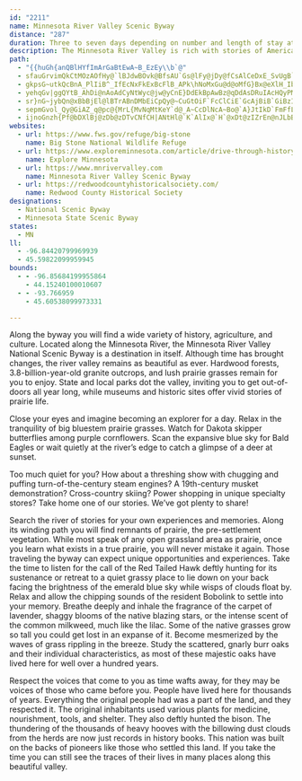 ```yaml
---
id: "2211"
name: Minnesota River Valley Scenic Byway
distance: "287"
duration: Three to seven days depending on number and length of stay at individual sites
description: The Minnesota River Valley is rich with stories of American Indian lifestyle changes entangled with the struggles of Euro-American immigrants making a home in this unfamiliar land. The establishment of agricultural cooperatives, railroad and river transportation, and land stewardship practices make this one of the most productive agricultural civilizations anywhere.
path:
  - "{{huGh{anQBlHYfImArGaBtEwA~B_EzEy\\b`@"
  - sfauGrvimQkCtMOzAOfHy@`lBJdwBOvk@BfsAU`Gs@lFy@jDy@fCsAlCeDxE_SvUgB`B{ElDgr@pc@mNrKehA`dAaH`H{N`R}BlEeAtCmA|Eo@hFUlH?`I
  - gkpsG~utkQcBnA_PlIiB^_IfEcNxFkExBcFlB_APk\hNoMxGu@d@oMfG}Bx@eXlH_IbB}FdAqHj@mEl@wA~@uBpCy@r@gCz@wMvBiBIkDa@{AViGzB{CxByEfBuMlDgHxCuLzFoJjFyEzBsErEaAlA{@pA{@lBgBjC_Ar@gEfCcAz@yUhWqLnNmVtWqEfDqPzKyKlKcD`F_DrD}AdCoFzGeF~EqEbFmKbOmBpDeBdFoMfd@eAhGgAfJk@rBm@vAs@hAeAvAsCdBoAfBYr@e@rBo@pFaBrSQ`IDnw@HnLx@`HZxF\zNhAbQ~A`QCxCe@nH_@ff@i@jE_@lI?hC_@rGy@lHiAxGsBzIyAtEmClImFtNo@fCeEvT_@dBm@pB_FhI}FjGyJdVmPn\mDtJ_BbDqHrL_ArBs@fC_AjFc@fAe@|@}DzDaCtCuDzH_@nAoHxPiExMeCtI}AtNm@lCiCzJYbB[tDm@nKsBva@uAzg@YjVSduAo@|o@BvWXhX?`Fz@`oAKlLc@~Ee@zC}@hDsAvDsAlC_DrEwi@bz@{KdScDpFaJ~OiA~AgEdFuElDuElCsCdAcD`AcB^yBVyELq|AlAar@^qx@P{OLu`AJoWPwa@?yIL_m@Li\d@oXJoc@d@mXOe`AcA}_CzBmFDye@Yn@jSBlE
  - yehqGv|ggQYtB_AhDi@nAoAdCyNtWyc@jw@yCnE}DdEkBpAwBz@qDdAsDRuIAcHQyPMwq@I}GJaEl@gE|AwLlG{DtBeDxBgDpCeDbDkBxBiE~FaD`FuDfIc~AlmDeFfKsCxEwFnHy`@|d@id@zi@cQhRoj@ho@wHfI}DjDEd[DxjBf@tcC?rOS|_@CtRAbNNlEd@lEt@~DvAdErAzClXtm@Z`BNvA?~BKfBUrAkI~^u@jCw@dBq@lAqAtA_BjA}Bv@mALu@CsAJuARgB|@kPnNyr@tn@yCfD}EpGyBhDyb@vu@mJxLyFxIm[zi@}EbJ}CzGsCdHgJ|SiDtGsT|`@}zAtmByBvCIXe@^{~@tkAsV`X}@xAy@tBcDrLsAbDkAxB}@rAwTzXlcAhzAdAdBrB|DxApDhArDhAbFr@jFXjDPhHU~nEJp_Ce}AJwrCLib@d@ySm@ueAk@_q@V_T^sAK}A_@oCsAIXk@`cG@z~BEntGCfHur@pBca@`@gJBEnFHvgAMdBW|AcAvCyAzA}@b@aAXwBJw_AZkAXuAv@}@`Aq@rAi@lBYbBEfAS~mB?du@BvhAC|QHd{BI|oBX~zB{n@x@wi@\wpB_@{yBq@iBJ}Cb@wGlAacCte@cAAg@OaBu@y@`ByGbOuEzN{f@bjBw@xDk@hGM~DEvOXpjDFzwCUv~BAdNIhDi@`K_AxIoBzK_A~Dy@lCgAzCmE`KsClEkFzGghAtsAaDfEyJ`L{DpCgEbB
  - sr}nG~jybQn@xBbBjEl@lBTrABnDMbEiCpQy@~CuGtOiF`FcClCiE`GcAjBiB`GiBzIm@zEYdEK~AC`Dp@nKTjGNxAbCnLdAtNBrBk@zIq@rGcChKIpCUx{@?lKOzFcAlC}GlKyCxHkJxWgGpZ_B~GwAhF}DxHcDtImHbR{Kve@yB`LiCbOm@~BsA`BgQvPg@vAu@dDSfBcHZYvAeBdEcAhAmAv@iDl@}@j@_@`DeAlG}BdEmDvFkIxLe[d_@i[ra@eLtM_KfM_ErGsCnF_BjGuKp]cAzD{@lEqFvRcCrDsAlCY?mWrO}HnHiB~CmCxIyCzGaI|JaCrEiFzNsDrN}A|ONtCU~AmEtHw@|@c@dBGnE_@rKHzHIfHi@nKiCzXwA`FoEnKmAvQ_@tNBlFs@`Gk@rBqCrD{M`ZEb@mAbEe@h@y@VwBlCyFnJqE~HoKvTeAx@o@PaF_@_ADeAl@oJ`JoA~@wWtNiBzAcF`GsEjHuMhUwEzGmExFiDdBmEh@uLAqA`@}KjGc@ZsAlBaBdD{EtNi@`DoAvg@c@hJWdYs@lQs@rIDnDJdAmN`IX`CSlFo@jJi@zAcAlBu@dAo@XaFjA}GrBmAx@_DfFgGbLH~AZvA?l@h@rDNhDsAbEUlAiAhIcCb[YtI?rBr@hH`Drj@`Bj`@BrCIjELhE\fFlAxGf@fK\xg@JzAd@lD?b[DnQE`CYfE}BlU_@zA{A~@oKfDyb@fFoKvCsD`BeF`DuFdEoM`LuCfA}E`CgFdIs@r@yA\_AOs@eAcDoI_@s@oAuAqB_AcBOm}@BazAWwyALoOJ}iALm[^q}@VEx}Fj@dzBNtzAE~b@i@|}Bbh@GdZDlIKr@JdCzAj@j@Zd@xBnEXpDpAnGdJbVfBdDbE`EnDdBpDr@`JLvBrAzA~A|ApD^tC?dCGzB[fCKlDNdEb@xB~AlCrBjBxBt@dL|AjDRtGr@zQx@bHPwBlCsAzCsA`FkIta@OtBBdEx@nFbDhKr@jDj@`FRxEOlIcAhHsR`u@mEhOuBlEwH`OsDxG_LvTsAzCiArDwEpQ{K|c@eAbH_@hEy@hDm@vBcF|K{@pCqBbIe`@jfBuPbl@mG~S}EpMmEzJsJfPeCzBwC|@eAd@sBf@mHfDkC`CwBpEaLhZuEdOsHj[wBlH_J`R{AlBmBlAwCfAsDo@yI}DgEg@e@SsAsAsGuIkRiSkBkAkEgAeAe@qHkE}Z{CkEd@mC~AoDlCoClCwFlGqVrZiIrMuBrBuCzAk@h@qCnFiBdGOxAaIlUSrAQbI@|J[JoAe@eIaEyCi@q@~Gk@bNo@fl@ExPu@|r@SbLSdIu@nFmAxE}BzDcBdCoBrBk@v@gRpQmVhVyB`DkTve@mCzE}b@hq@yEjFqG`GoChDgQfZ_@j@qFpFuFrFeCbCsEfE_ErCsFxC_CnAsFnCsFnCoDfBuEdC}I`EaDnBgRjJmDhBcCdBiDlD}^`o@{C`FiB|BeGzDoAd@cCnAWNw@L}DxAqGrDiFzDir@xm@aJfKySvTkb@bj@oF~FaMnJcEdEqB`C_ExGyWdg@gDtHmChL}EnWaK|_@}BbHoBjDwAbBuBjBkWfQi|@vm@wHbFyIvG_C~BiBdCgT|]eEjGg]``@
  - sepmGvol_Qy@GiAZ_q@pc@{MrL{MvNqMtKeY`d@_A~CcDlNcA~Bo@`A}JtIkD`FmFfLqHxPyBtF{Jl\cLlZoJ~WiRzq@oAfHcArHi@rBiDfJIt@NzEYvASZoEjEmA~BoBfFqHbQ}HbPwDpIaLp[cD|J}DhPmB~GwA`IsDpOoAvIgDlWeAlMyA|YeA|PMfEItHU~Fi@xEyB~YcBh\oDth@aG|aAgBjSwGlk@k@tHy@xH}CvRu@`GoPduAwHvVaW|v@yA~FwE|M}FnNoC~H_Ld\gO`f@q_@|cAaQrg@wL`b@qCzIoCrHaCxEqAzBuOzRiMvUgHrJuLnLmItKiR~X{JtQuK~OeBnDwCfI]j@iKf`@{Md_@kCpFqIjJy@tBkH`WcGlNk@`CsBzTqHxb@m@p@}FlE{@~AQx@JfCt@bFM~BKv@IrAU`BsAdGsAfDe@xB_ArJcBbJYnEiBzTwEh\IzB_@tQ_AnLo@xEuAdFcDbP]bC}BlUmC|QuDbNgBrHyAjHy@zJ_@nE_@dDcCpP_ApFmAnFoAzE}EfN_BzDcCvEi@n@{HhPyAdBqBdA}@|@aFdHq@v@wIvPwKfOgIxNyRvWqI~LsExHwGjI}CfCyBfCyBfDgAzBQvBcAnDcAdCmB~CuAzC}BvFqQna@qAjCsBlDsBpCwK~SiC`HwBrH_BpEuBzE{AlEsG~XmAdG_D|RwB|UKrBOzAYbAs@fA_BxAmEfDyA|A}AbCiEzIwDdKkMz_@gCbGyB`Eo@j@yCnEcCzEwE~K{Ox]cAvAmEhDcCzCu]lu@iAnC_Qxm@cC`MGfAeF~_@y@tJmBxLkBnP?lL}Ctb@mD`RqLvXoJfMaOf_@cPfg@sFzQcGd\uB`KaBrJiArKe@nB}@x@cB|@cA`Am@~AuF|W_@lAc@j@aNzjAeHv[u@`DmAdEkB`FyBlEkRj\eBfEgBrGyAnHiDnToAvGIlAAfA
  - ijnoGnzh{Pf@bDXlBj@zDb@zDTvCNfCH|ANtHl@`K`AlIx@`H`@xDt@zIZrEn@nJLbBNrBRzBf@pE^hCz@rHLzBR`GJrEF~CDzAPnBz@bF|@vE`BvHlBzIXrANr@Ft@HdAFpA@z@CfBEx@[xDKlAItACl@A`A?x@DzALhF?t@?~BAtANvFUbGiCdKiAzCsAvEId@Y`CQ~CBfE^`KNfHC|YDjEzCh`A\hBjBpIZbBRzABb@Bf@@lF?jEDdBDn@J~@Jn@`@pAFXRd@\j@Vf@^d@zAtA|DzAfAp@t@r@lAtAjApBr@rAd@r@^`@t@r@`@Zj@\f@V|@\XDf@Fh@FvFDtEH~@FfAVd@P~@b@fAv@`@\X\b@l@fElGfFvHvCjE`D~EjArBfAzC~@rDhDxHvAdDnE~Jx@lBxAzD~D`IjDbHtDtHjCjFlDbHzAzCpArC`DtIrCzHxA|D|A~DlCrHlCtHdB~ExBpFzNr[fFfIfQnVx@fBrMj`@|EbNlBlD`Yb^rEhGpFxGboApbAx`@|OxDDhAS`GmBnCe@t\Dx@CxEaAb~Bsm@jIoBtZ_EbB_@jAm@r@y@dAyBl@kCZgCFs@z@_DrAyAbBs@hc@uG`OeCvFmAfCWrIuApU}HvDaAlFm@~FgAbTgGxEW~E^fVjDpOxEvHhCfRrFdF~Bp^pUrM`JhCtBfFdFdPbR~CpCdI`Fdb@pXbALx@_@x@?vE~GlBrBpVvTbKrHpKfGlDjDfGtGnBaJj@_DRkBJmCFeZHaB^wC`Kuk@|CiK|EhDgBjGbFjDhL|Iz@^`S?x@J~Bz@pXxOdUtNtANjDJhJMnCTvKrCvWjGpIrAxOpAhe@lAbBJvC`@n\tGnX`JnFlApZxExU~CvBf@zD|AlBfArHxCfCt@nFj@fJVrBLZ@|ALfFz@v@NfD|@pFhBtFhBrDlA~Ah@rAb@ND`AXbAHpDFxABlALjA`@jB`AlBhAl@^v@\fA^t@J~@D`BABzK@`IArGHt@tMDxBMp@_@~B_Dj@e@xAS~_@F~AJ|Gx@lBGpBq@nMqJvKkGjBuA|ByBbByB~CqF|@uBdByFzF_XtAeEh@_AzQ}Wv@y@hCyBlCmB~AmBl@gAn@eBlCmIxAmCn\kd@nBmBdCmBvCeBhO{GjMgDvJsArBKrCLhDXlB\pQpHhM|FrCl@hCX|Dz@bObC|A`@~BrA|F`GbXhUbBlEf@xBdDnR~AxKvBhMTxDDbCKpCeAbMBj@V`@XPaBnRkAzKcBlLcA`FwEnPiTls@zIbHnAx@tLxJhNtLzThQ~InGVg@bA}Bp@s@zAkBdFwClAy@hAq@nFaDJGtCcCvBoCrCyChAsAZ_@lAoAjBoBbDeC~BsAhCaApD}@dr@{GHrAx@xD|JvZb@jBN`AHdBCpWFfHll@DrBVdj@pSvt@dWvEvA~CS|ADlF`AbFrAfHrD`IpBvD\bGVj|@LxYXfDGtPJpEWhHaAhACbABxAJr@Hn@LnBf@tD`BvAbA~AdAzAt@vF^pF^pF^rAHxAh@r@j@j@z@LTZ|@XtBFfAKdC?|ADbALnATfA`@bAXb@h@n@v@z@`A~@lClBlBbAfExBrj@fWxt@dM^FnEv@tF~@hARrCh@PDlCl@~LvBtO~DpJjCrBr@n@Vx@LXBdAEtBOj@EhASRFrFy@bAO~ASxFs@~@KVKfAS~D]tFk@H?jDYRK~@QlCGp@Ox@CnF]JAr@V`ARdB@vBAL@n@BzCDtFV`F@dFDtFBnB@tA@d@Ef@QXSRStAeDlVtUtDbDbD`D~CrC\l@N]R}@N_@p@}A\u@|@t@JXLLLVJ`@Dj@Ab@Cd@EP?ZcA|BKTc@~@}@lCw@nBm@rAINIVMVO^UdAY|ASzACn@ATEp@@~AFx@DbIFhODjNTvNhEKlBExACh@H\HNB~@XRHbAb@h@Xj@NZLd@TdBl@p@\bDzAt@VfCbAn@Zf@TpEzBtFpCh@XnAl@`@Vz@~@^^|@vAl@pAf@fBXpAh@lDRvB^bB|ArHx@lCl@bB|BvET^nC`GdDjHLd@~@fCZfBT`AJn@@NZ~APlBPjBRzFCzGCvKC`F@zEAp@Z`HxDjXRpBNlE^tb@?rHc@jg@iCdCiBtBoAjBmArCeA`Ee@lDWnFBxDd@fFvIxj@b@tD\|FD`DOrF]nEeAxFgDtMiDlNsDvMcPln@cHj^mDhO{Ixe@y@fDeAzCwCpG_d@jy@eBrEgDrKm@xC_DjR}BlIsArCqIvPcGnNgMb\wC`H{JhQmDxHoNff@qGhUwMxc@eAtCmApEcBzHsA`J}Ivx@u@zHWdFI~lBIhDQlDg@|Dm@tDgBxHgCbHmGxKyAtCiArCo@fC_@rCc@fEIrEJvF`DpZRlDJzFBtyBJxVSrq@BrN^ff@OlF_AnIi@xB_AlCsAxCsArBmBxBcY|YgGrHsEtGoChFwg@jkAou@dgBmDbIsA~BsCfDcBvAyBlAutAfp@gDfCoBrBsB`DyB|EmAfEgGdWeCfJgJnWyBhHg@jCcC|Ro@tDkLn_@wHxWm@pDa@zDSnDIjEHlHNfHHhQZ|V~BvhBBnDIzE_@`GiU|mBe@`D}@tEoAbEm@`BaQfa@{BrGs\trAsR`m@u@vEIhDQj@m@d@kG@
websites:
  - url: https://www.fws.gov/refuge/big-stone
    name: Big Stone National Wildlife Refuge
  - url: https://www.exploreminnesota.com/article/drive-through-history-minnesota-river-valley-scenic-byway
    name: Explore Minnesota
  - url: https://www.mnrivervalley.com
    name: Minnesota River Valley Scenic Byway
  - url: https://redwoodcountyhistoricalsociety.com/
    name: Redwood County Historical Society
designations:
  - National Scenic Byway
  - Minnesota State Scenic Byway
states:
  - MN
ll:
  - -96.84420799969939
  - 45.59822099959945
bounds:
  - - -96.85684199955864
    - 44.15240100010607
  - - -93.766959
    - 45.60538099973331

---
```


Along the byway you will find a wide variety of history, agriculture, and culture. Located along the Minnesota River, the Minnesota River Valley National Scenic Byway is a destination in itself. Although time has brought changes, the river valley remains as beautiful as ever. Hardwood forests, 3.8-billion-year-old granite outcrops, and lush prairie grasses remain for you to enjoy. State and local parks dot the valley, inviting you to get out-of-doors all year long, while museums and historic sites offer vivid stories of prairie life.

Close your eyes and imagine becoming an explorer for a day. Relax in the tranquility of big bluestem prairie grasses. Watch for Dakota skipper butterflies among purple cornflowers. Scan the expansive blue sky for Bald Eagles or wait quietly at the river’s edge to catch a glimpse of a deer at sunset.

Too much quiet for you? How about a threshing show with chugging and puffing turn-of-the-century steam engines? A 19th-century musket demonstration? Cross-country skiing? Power shopping in unique specialty stores? Take home one of our stories. We’ve got plenty to share!

Search the river of stories for your own experiences and memories. Along its winding path you will find remnants of prairie, the pre-settlement vegetation. While most speak of any open grassland area as prairie, once you learn what exists in a true prairie, you will never mistake it again. Those traveling the byway can expect unique opportunities and experiences. Take the time to listen for the call of the Red Tailed Hawk deftly hunting for its sustenance or retreat to a quiet grassy place to lie down on your back facing the brightness of the emerald blue sky while wisps of clouds float by. Relax and allow the chipping sounds of the resident Bobolink to settle into your memory. Breathe deeply and inhale the fragrance of the carpet of lavender, shaggy blooms of the native blazing stars, or the intense scent of the common milkweed, much like the lilac. Some of the native grasses grow so tall you could get lost in an expanse of it. Become mesmerized by the waves of grass rippling in the breeze. Study the scattered, gnarly burr oaks and their individual characteristics, as most of these majestic oaks have lived here for well over a hundred years.

Respect the voices that come to you as time wafts away, for they may be voices of those who came before you. People have lived here for thousands of years. Everything the original people had was a part of the land, and they respected it. The original inhabitants used various plants for medicine, nourishment, tools, and shelter. They also deftly hunted the bison. The thundering of the thousands of heavy hooves with the billowing dust clouds from the herds are now just records in history books. This nation was built on the backs of pioneers like those who settled this land. If you take the time you can still see the traces of their lives in many places along this beautiful valley.
